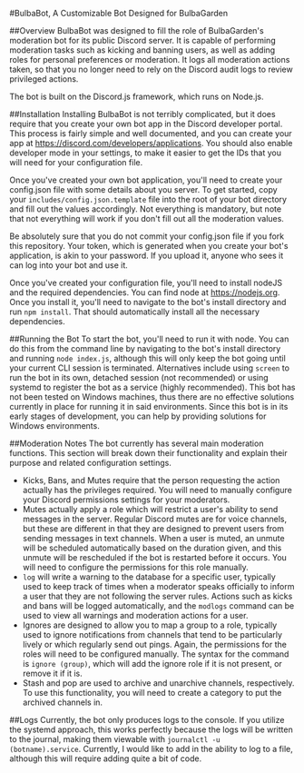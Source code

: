 #BulbaBot, A Customizable Bot Designed for BulbaGarden

##Overview
BulbaBot was designed to fill the role of BulbaGarden's moderation bot for its public Discord server.
It is capable of performing moderation tasks such as kicking and banning users, as well as adding roles for personal
preferences or moderation. It logs all moderation actions taken, so that you no longer
need to rely on the Discord audit logs to review privileged actions.

The bot is built on the Discord.js framework, which runs on Node.js.

##Installation
Installing BulbaBot is not terribly complicated, but it does require that you create your own bot app in the Discord
developer portal. This process is fairly simple and well documented, and you can create your app at
https://discord.com/developers/applications.
You should also enable developer mode in your settings, to make
it easier to get the IDs that you will need for your configuration file.

Once you've created your own bot application, you'll need to create your config.json file with some details about
you server. To get started, copy your `includes/config.json.template` file into the root of your bot directory and
fill out the values accordingly. Not everything is mandatory, but note that not everything will work
if you don't fill out all the moderation values.

Be absolutely sure that you do not commit your config.json file if you fork this repository. Your token, which is
generated when you create your bot's application, is akin to your password. If you upload it, anyone who sees it 
can log into your bot and use it.

Once you've created your configuration file, you'll need to install nodeJS and the required dependencies.
You can find node at https://nodejs.org. Once you install it, you'll need to navigate to the bot's install directory
and run `npm install`. That should automatically install all the necessary dependencies.

##Running the Bot
To start the bot, you'll need to run it with node. You can do this from the command line by navigating to the bot's
install directory and running `node index.js`, although this will only keep the bot going until your current CLI
session is terminated. Alternatives include using `screen` to run the bot in its own, detached session (not recommended)
or using systemd to register the bot as a service (highly recommended). This bot has not been tested on Windows
machines, thus there are no effective solutions currently in place for running it in said environments.
Since this bot is in its early stages of development, you can help by providing solutions for Windows environments.

##Moderation Notes
The bot currently has several main moderation functions. This section will break down their functionality and explain
their purpose and related configuration settings.

* Kicks, Bans, and Mutes require that the person requesting the action actually has the privileges
required. You will need to manually configure your Discord permissions settings for your moderators.
* Mutes actually apply a role which will restrict a user's ability to send messages in the server. Regular 
Discord mutes are for voice channels, but these are different in that they are designed to prevent users from
sending messages in text channels. When a user is muted, an unmute will be scheduled automatically based on the duration
given, and this unmute will be rescheduled if the bot is restarted before it occurs.
You will need to configure the permissions for this role manually.
* `log` will write a warning to the database for a specific user, typically used to keep track of times when a moderator
speaks officially to inform a user that they are not following the server rules. Actions such as kicks and bans will
be logged automatically, and the `modlogs` command can be used to view all warnings and moderation actions for a user.
* Ignores are designed to allow you to map a group to a role, typically used to ignore notifications from channels that
tend to be particularly lively or which regularly send out pings. Again, the permissions for the roles will need
to be configured manually. The syntax for the command is `ignore (group)`, which will add the ignore role if it
is not present, or remove it if it is.
* Stash and pop are used to archive and unarchive channels, respectively. To use this functionality, you will need to
create a category to put the archived channels in.

##Logs
Currently, the bot only produces logs to the console. If you utilize the systemd approach, this works perfectly
because the logs will be written to the journal, making them viewable with `journalctl -u (botname).service`.
Currently, I would like to add in the ability to log to a file, although this will require adding quite a bit of code.